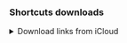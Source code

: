 ### Shortcuts downloads

<details>
<summary>Download links from iCloud</summary>

| Button | Download |
|:--|:--|
| ![](images/11.22.32.png) | [link](https://www.icloud.com/shortcuts/e31e760cfab049ea87b58156df88f8e0) |
| ![](images/11.27.16.png) | [link](https://www.icloud.com/shortcuts/fd0d53d7288d41b1878f783d009f80df) |
| ![](images/11.28.28.png) | [link](https://www.icloud.com/shortcuts/3ec40e0f47c64018aad99f820e2a686e) |
| ![](images/11.23.26.png) | [link](https://www.icloud.com/shortcuts/32bc5dfe4ffb4aa9aec13c631db83b1d) |
| ![](images/11.26.53.png) | [link](https://www.icloud.com/shortcuts/201f3ab2882a44f7a8e8830e6c793ac2) |
| ![](images/11.49.24.png) | [link](https://www.icloud.com/shortcuts/821656d2a40746a6bd576a96a35e00f2) |
| ![](images/11.49.38.png) | [link](https://www.icloud.com/shortcuts/a8aa3c0d380a4180b159af81d6254b38) |
| ![](images/11.49.51.png) | [link](https://www.icloud.com/shortcuts/025b4bbe16f2400aa08d86c98076178f) |
| ![](images/11.50.05.png) | [link](https://www.icloud.com/shortcuts/2789ed2169214ce6872314cc545a1303) |
| ![](images/11.50.32.png) | [link](https://www.icloud.com/shortcuts/fb50a2e5722d414e82c39c5a7bea8acc) |
| ![](images/12.12.43.png) | [link](https://www.icloud.com/shortcuts/8fb7add9ea9a4b24ab3c7d9546bbe8f3) |
| ![](images/12.12.57.png) | [link](https://www.icloud.com/shortcuts/fc96b69a9caa44b2828d847c4d0c1d24) |
| ![](images/12.13.08.png) | [link](https://www.icloud.com/shortcuts/709df61f70c2411fa1ce46c0b64d8634) |
| ![](images/12.13.28.png) | [link](https://www.icloud.com/shortcuts/a1891dc1605b480e893d5d225e0140a9) |
| ![](images/12.13.43.png) | [link](https://www.icloud.com/shortcuts/b18c26e74c79406a9d0b3611fd4bbbc0) |
| ![](images/12.13.57.png) | [link](https://www.icloud.com/shortcuts/aab932521b624c1291e71e88d4e896b3) |
| ![](images/12.14.10.png) | [link](https://www.icloud.com/shortcuts/c25fcc0f62f64a099dba584fcad0d29e) |
| ![](images/12.14.20.png) | [link](https://www.icloud.com/shortcuts/4a20a41c31904101b073af17e68b0bdf) |
</details>

